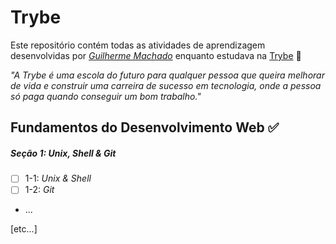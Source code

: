 # Trybe

Este repositório contém todas as atividades de aprendizagem desenvolvidas por _[Guilherme Machado](https://www.linkedin.com/in/guilherme-machado-7a9425157/)_ enquanto estudava na [Trybe](https://www.betrybe.com/) 🚀

_"A Trybe é uma escola do futuro para qualquer pessoa que queira melhorar de vida e construir uma carreira de sucesso em tecnologia, onde a pessoa só paga quando conseguir um bom trabalho."_

## Fundamentos do Desenvolvimento Web ✅

##### Seção 1: Unix, Shell & Git

- [ ] 1-1: _Unix & Shell_
- [ ] 1-2: _Git_
- ...

[etc...]
